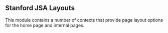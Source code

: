 Stanford JSA Layouts
---
This module contains a number of contexts that provide page layout options for the home page and internal pages.
